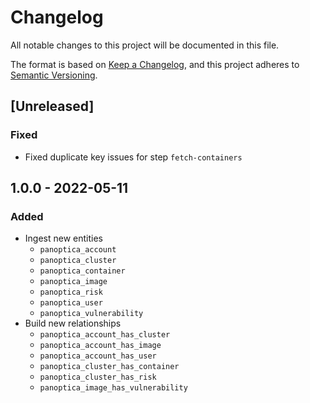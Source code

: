 # Changelog

All notable changes to this project will be documented in this file.

The format is based on [Keep a Changelog](https://keepachangelog.com/en/1.0.0/),
and this project adheres to
[Semantic Versioning](https://semver.org/spec/v2.0.0.html).

## [Unreleased]

### Fixed

- Fixed duplicate key issues for step `fetch-containers`

## 1.0.0 - 2022-05-11

### Added

- Ingest new entities
  - `panoptica_account`
  - `panoptica_cluster`
  - `panoptica_container`
  - `panoptica_image`
  - `panoptica_risk`
  - `panoptica_user`
  - `panoptica_vulnerability`
- Build new relationships
  - `panoptica_account_has_cluster`
  - `panoptica_account_has_image`
  - `panoptica_account_has_user`
  - `panoptica_cluster_has_container`
  - `panoptica_cluster_has_risk`
  - `panoptica_image_has_vulnerability`

